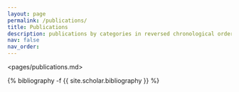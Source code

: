 ```yaml
---
layout: page
permalink: /publications/
title: Publications
description: publications by categories in reversed chronological order. generated by jekyll-scholar.
nav: false
nav_order: 
---
```

<pages/publications.md>
<div class="publications">

{% bibliography -f {{ site.scholar.bibliography }} %}

</div>
